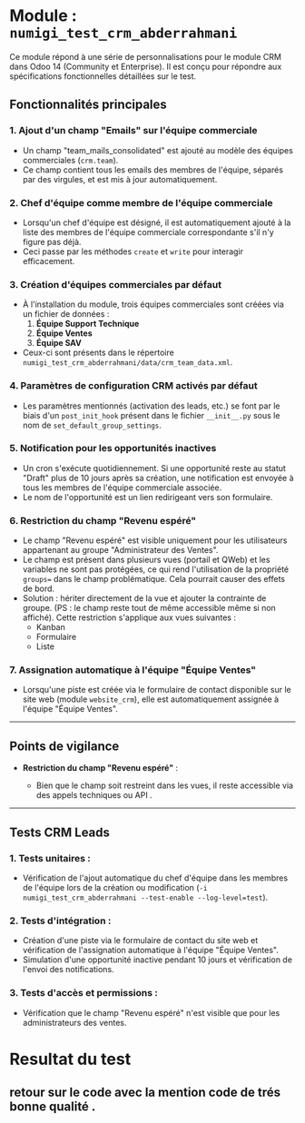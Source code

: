 # Module : `numigi_test_crm_abderrahmani`

Ce module répond à une série de personnalisations pour le module CRM dans Odoo 14 (Community et Enterprise). Il est conçu pour répondre aux spécifications fonctionnelles détaillées sur le test.

## Fonctionnalités principales

### 1. **Ajout d'un champ "Emails" sur l'équipe commerciale**

- Un champ "team\_mails\_consolidated" est ajouté au modèle des équipes commerciales (`crm.team`).
- Ce champ contient tous les emails des membres de l'équipe, séparés par des virgules, et est mis à jour automatiquement.

### 2. **Chef d'équipe comme membre de l'équipe commerciale**

- Lorsqu'un chef d'équipe est désigné, il est automatiquement ajouté à la liste des membres de l'équipe commerciale correspondante s'il n'y figure pas déjà.
- Ceci passe par les méthodes `create` et `write` pour interagir efficacement.

### 3. **Création d'équipes commerciales par défaut**

- À l'installation du module, trois équipes commerciales sont créées via un fichier de données :
  1. **Équipe Support Technique**
  2. **Équipe Ventes**
  3. **Équipe SAV**
- Ceux-ci sont présents dans le répertoire `numigi_test_crm_abderrahmani/data/crm_team_data.xml`.

### 4. **Paramètres de configuration CRM activés par défaut**

- Les paramètres mentionnés (activation des leads, etc.) se font par le biais d'un `post_init_hook` présent dans le fichier `__init__.py` sous le nom de `set_default_group_settings`.

### 5. **Notification pour les opportunités inactives**

- Un cron s'exécute quotidiennement. Si une opportunité reste au statut "Draft" plus de 10 jours après sa création, une notification est envoyée à tous les membres de l'équipe commerciale associée.
- Le nom de l'opportunité est un lien redirigeant vers son formulaire.

### 6. **Restriction du champ "Revenu espéré"**

- Le champ "Revenu espéré" est visible uniquement pour les utilisateurs appartenant au groupe "Administrateur des Ventes".
- Le champ est présent dans plusieurs vues (portail et QWeb) et les variables ne sont pas protégées, ce qui rend l'utilisation de la propriété `groups=` dans le champ problématique. Cela pourrait causer des effets de bord.
- Solution : hériter directement de la vue et ajouter la contrainte de groupe. (PS : le champ reste tout de même accessible même si non affiché). Cette restriction s'applique aux vues suivantes :
  - Kanban
  - Formulaire
  - Liste

### 7. **Assignation automatique à l'équipe "Équipe Ventes"**

- Lorsqu'une piste est créée via le formulaire de contact disponible sur le site web (module `website_crm`), elle est automatiquement assignée à l'équipe "Équipe Ventes".

---

## Points de vigilance


- **Restriction du champ "Revenu espéré"** :

  - Bien que le champ soit restreint dans les vues, il reste accessible via des appels techniques ou API .

---

## Tests CRM Leads
### 1. **Tests unitaires :**
  - Vérification de l'ajout automatique du chef d'équipe dans les membres de l'équipe lors de la création ou modification (`-i numigi_test_crm_abderrahmani --test-enable --log-level=test`).

### 2. **Tests d'intégration :**

- Création d'une piste via le formulaire de contact du site web et vérification de l'assignation automatique à l'équipe "Équipe Ventes".
- Simulation d'une opportunité inactive pendant 10 jours et vérification de l'envoi des notifications.

### 3. **Tests d'accès et permissions :**

- Vérification que le champ "Revenu espéré" n'est visible que pour les administrateurs des ventes.



# Resultat du test 
## retour sur le code avec la mention code de trés bonne qualité .

